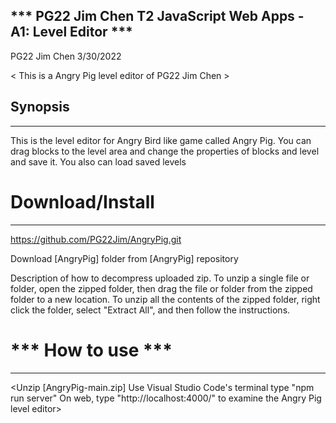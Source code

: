 *** PG22 Jim Chen T2 JavaScript Web Apps - A1: Level Editor ***
---------------------------------------
PG22 Jim Chen
3/30/2022

< This is a Angry Pig level editor of PG22 Jim Chen >


## Synopsis
---------------
This is the level editor for Angry Bird like game called Angry Pig.
You can drag blocks to the level area and change the properties of blocks and level and save it.
You also can load saved levels




# Download/Install
---------------------------------------
https://github.com/PG22Jim/AngryPig.git

Download [AngryPig] folder from [AngryPig] repository

Description of how to decompress uploaded zip. To unzip a single file or folder, open the zipped folder, then drag the file or folder from the zipped folder to a new location. To unzip all the contents of the zipped folder, right click the folder, select "Extract All", and then follow the instructions.



# *** How to use ***
---------------------------------------
<Unzip [AngryPig-main.zip] 
Use Visual Studio Code's terminal type "npm run server"
On web, type "http://localhost:4000/" to examine the Angry Pig level editor>
